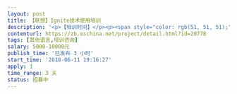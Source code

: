 ```yaml
---                
layout: post       
title: 【联想】Ignite技术使用培训           
description: '<p>【培训时间】</p><p><span style="color: rgb(51, 51, 51);">2018-6-15（周五）</span></p><p><span style="color: rgb(51, 51, 51);">【培训地点】</span></p><p><span style="color: rgb(51, 51, 51);">北京</span></p><p>【培训内容】</p><p>技术培训要包含一些培训点：</p><p>1. Ignite 作为RDBMS的缓存,能否不同Cache 进行Join ?</p><p>2. Ignite 数据库能不能和RDBMS 同步? 有没有方案?</p><p>3. Ignite 作为Cache 性能怎么样? 有没有相关报告?</p><p>4. Ignite 作为 RDBMS 性能怎么样? 有无报告?</p><p>5. Ignite Cache的查询性能是不是线性的? (增加Cache的记录数,不影响单条的查询性能 ?)</p><p>6. Ignite 的内存消耗怎么样? (文本数据加载到Cache ,内存按什么比例增加? 同样的数据,RDBMS 和Ignite SQL 内存占用怎么样?)</p><p>7. Ignite 加速Hadoop ,性能提高多少?</p><p>8. Ignite 加速Spark 有哪些方案? 效果怎么样?</p><p>9. Ignite 并行计算提高Web的响应时间?</p><p>10. Ignite 有无响应式计算的案例( 类似于 RxJava ,reactor等)</p><p>11. Ignite的Cluster 实际上怎么样? 能否保障高可用?</p><p>12. Ignite 调优有哪些好的经验?</p><p>13. Ignite 配置又没最佳实践 ?</p><p>【验收方式】</p><p>完成培训内容。</p>'     
contenturl: https://zb.oschina.net/project/detail.html?id=20778      
tags: [其他语言,培训咨询]            
salary: 5000-10000元          
publish_time: '已发布 3 小时'         
start_time: '2018-06-11 19:16:27'           
apply: 1                   
time_range: 3 天              
status: 招募中                  
---                 
```

